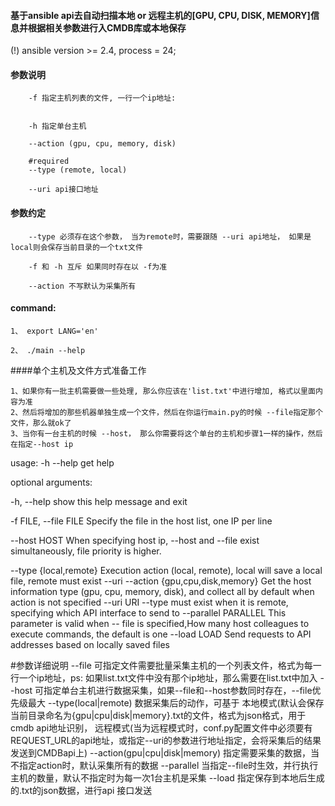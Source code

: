 
#### 基于ansible api去自动扫描本地 or 远程主机的[GPU, CPU, DISK, MEMORY]信息并根据相关参数进行入CMDB库或本地保存

(!) ansible version >= 2.4, process = 24;

#### 参数说明
```
	-f 指定主机列表的文件, 一行一个ip地址:
									

	-h 指定单台主机
	
	--action (gpu, cpu, memory, disk)

	#required 
	--type (remote, local) 

	--uri api接口地址

```

#### 参数约定
```
	--type 必须存在这个参数， 当为remote时，需要跟随 --uri api地址， 如果是local则会保存当前目录的一个txt文件
	
	-f 和 -h 互斥 如果同时存在以 -f为准

	--action 不写默认为采集所有

```

#### command:
```
1、 export LANG='en'

2、 ./main --help 

```


####单个主机及文件方式准备工作
```
1、如果你有一批主机需要做一些处理, 那么你应该在'list.txt'中进行增加, 格式以里面内容为准
2、然后将增加的那些机器单独生成一个文件，然后在你运行main.py的时候 --file指定那个文件，那么就ok了
3、当你有一台主机的时候 --host， 那么你需要将这个单台的主机和步骤1一样的操作，然后在指定--host ip

```

usage: -h --help get help
 
optional arguments:
  
  -h, --help            show this help message and exit
  
  -f FILE, --file FILE  Specify the file in the host list, one IP per line
  
  --host HOST           When specifying host ip, --host and --file exist
                        simultaneously, file priority is higher.
  
  --type {local,remote}
                        Execution action (local, remote), local will save a
                        local file, remote must exist --uri
  --action {gpu,cpu,disk,memory}
                        Get the host information type (gpu, cpu, memory,
                        disk), and collect all by default when action is not
                        specified
  --uri URI             --type must exist when it is remote, specifying which
                        API interface to send to
  --parallel PARALLEL   This parameter is valid when -- file is specified,How
                        many host colleagues to execute commands, the default
                        is one
  --load LOAD           Send requests to API addresses based on locally saved
                        files
 
 
 
#参数详细说明
--file 可指定文件需要批量采集主机的一个列表文件，格式为每一行一个ip地址，ps: 如果list.txt文件中没有那个ip地址，那么需要在list.txt中加入
--host 可指定单台主机进行数据采集，如果--file和--host参数同时存在，--file优先级最大
--type(local|remote) 数据采集后的动作，可基于
                       本地模式(默认会保存当前目录命名为{gpu|cpu|disk|memory}.txt的文件，格式为json格式，用于cmdb api地址识别，
                       远程模式(当为远程模式时，conf.py配置文件中必须要有REQUEST_URL的api地址，或指定--uri的参数进行地址指定，会将采集后的结果发送到CMDBapi上)
--action(gpu|cpu|disk|memory) 指定需要采集的数据，当不指定action时，默认采集所有的数据
--parallel 当指定--file时生效，并行执行主机的数量，默认不指定时为每一次1台主机是采集
--load 指定保存到本地后生成的.txt的json数据，进行api 接口发送
